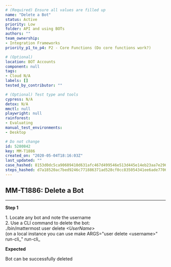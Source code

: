 ```yaml
---
# (Required) Ensure all values are filled up
name: "Delete a Bot"
status: Active
priority: Low
folder: API and using BOTs
authors: ""
team_ownership:
- Integration Frameworks
priority_p1_to_p4: P2 - Core Functions (Do core functions work?)

# (Optional)
location: BOT Accounts
component: null
tags:
- Cloud N/A
labels: []
tested_by_contributor: ""

# (Optional) Test type and tools
cypress: N/A
detox: N/A
mmctl: null
playwright: null
rainforest:
- Evaluating
manual_test_environments:
- Desktop

# Do not change
id: 5280842
key: MM-T1886
created_on: "2020-05-04T18:16:03Z"
last_updated: ""
case_hashed: 8153d0dc5ca90609410d631afc467d499546e513d445e14eb23aa7e296fdda41836d40a347a954c8cc80b2878029c908
steps_hashed: d7a18520ac7bed9246c771886371ad528cf0cc835054341ee6ade7706fd470c6c0efbc0d439eae0690fc43fe65dca357
---
```


<!-- (Auto-generated) Based on frontmatter's "key" and "name" -->

## MM-T1886: Delete a Bot

---

**Step 1**

1\. Locate any bot and note the username\
2\. Use a CLI command to delete the bot:\
./bin/mattermost user delete _\<UserName>_\
(on a local instance you can use make ARGS="user delete \<username>" run-cli\_" run-cli\_

**Expected**

Bot can be successfully deleted
